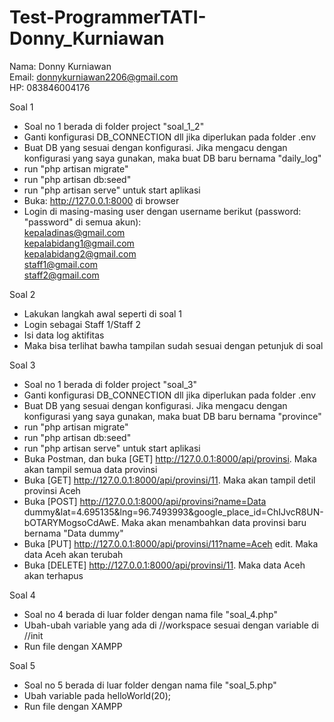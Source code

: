 # Test-ProgrammerTATI-Donny_Kurniawan
Nama: Donny Kurniawan<br>
Email: donnykurniawan2206@gmail.com<br>
HP: 083846004176<br>

Soal 1
- Soal no 1 berada di folder project "soal_1_2"
- Ganti konfigurasi DB_CONNECTION dll jika diperlukan pada folder .env
- Buat DB yang sesuai dengan konfigurasi. Jika mengacu dengan konfigurasi yang saya gunakan, maka buat DB baru bernama "daily_log"
- run "php artisan migrate"
- run "php artisan db:seed"
- run "php artisan serve" untuk start aplikasi
- Buka: http://127.0.0.1:8000 di browser
- Login di masing-masing user dengan username berikut (password: "password" di semua akun):<br>
kepaladinas@gmail.com<br>
kepalabidang1@gmail.com<br>
kepalabidang2@gmail.com<br>
staff1@gmail.com<br>
staff2@gmail.com<br>

Soal 2
- Lakukan langkah awal seperti di soal 1
- Login sebagai Staff 1/Staff 2
- Isi data log aktifitas
- Maka bisa terlihat bawha tampilan sudah sesuai dengan petunjuk di soal

Soal 3
- Soal no 1 berada di folder project "soal_3"
- Ganti konfigurasi DB_CONNECTION dll jika diperlukan pada folder .env
- Buat DB yang sesuai dengan konfigurasi. Jika mengacu dengan konfigurasi yang saya gunakan, maka buat DB baru bernama "province"
- run "php artisan migrate"
- run "php artisan db:seed"
- run "php artisan serve" untuk start aplikasi
- Buka Postman, dan buka [GET] http://127.0.0.1:8000/api/provinsi. Maka akan tampil semua data provinsi
- Buka [GET] http://127.0.0.1:8000/api/provinsi/11. Maka akan tampil detil provinsi Aceh
- Buka [POST] http://127.0.0.1:8000/api/provinsi?name=Data dummy&lat=4.695135&lng=96.7493993&google_place_id=ChIJvcR8UN-bOTARYMogsoCdAwE. Maka akan menambahkan data provinsi baru bernama "Data dummy"
- Buka [PUT] http://127.0.0.1:8000/api/provinsi/11?name=Aceh edit. Maka data Aceh akan terubah
- Buka [DELETE] http://127.0.0.1:8000/api/provinsi/11. Maka data Aceh akan terhapus

Soal 4
- Soal no 4 berada di luar folder dengan nama file "soal_4.php"
- Ubah-ubah variable yang ada di //workspace sesuai dengan variable di //init
- Run file dengan XAMPP

Soal 5
- Soal no 5 berada di luar folder dengan nama file "soal_5.php"
- Ubah variable pada helloWorld(20);
- Run file dengan XAMPP
